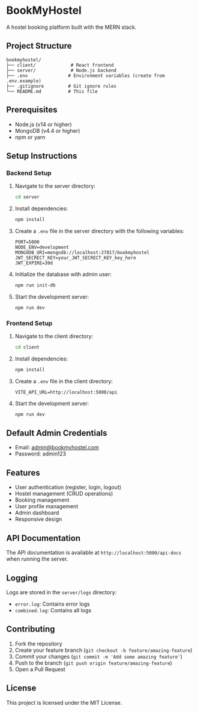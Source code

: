 # BookMyHostel

A hostel booking platform built with the MERN stack.

## Project Structure

```
bookmyhostel/
├── client/             # React frontend
├── server/             # Node.js backend
├── .env               # Environment variables (create from .env.example)
├── .gitignore         # Git ignore rules
└── README.md          # This file
```

## Prerequisites

- Node.js (v14 or higher)
- MongoDB (v4.4 or higher)
- npm or yarn

## Setup Instructions

### Backend Setup

1. Navigate to the server directory:
   ```bash
   cd server
   ```

2. Install dependencies:
   ```bash
   npm install
   ```

3. Create a `.env` file in the server directory with the following variables:
   ```
   PORT=5000
   NODE_ENV=development
   MONGODB_URI=mongodb://localhost:27017/bookmyhostel
   JWT_SECRECT_KEY=your_JWT_SECRECT_KEY_key_here
   JWT_EXPIRE=30d
   ```

4. Initialize the database with admin user:
   ```bash
   npm run init-db
   ```

5. Start the development server:
   ```bash
   npm run dev
   ```

### Frontend Setup

1. Navigate to the client directory:
   ```bash
   cd client
   ```

2. Install dependencies:
   ```bash
   npm install
   ```

3. Create a `.env` file in the client directory:
   ```
   VITE_API_URL=http://localhost:5000/api
   ```

4. Start the development server:
   ```bash
   npm run dev
   ```

## Default Admin Credentials

- Email: admin@bookmyhostel.com
- Password: admin123

## Features

- User authentication (register, login, logout)
- Hostel management (CRUD operations)
- Booking management
- User profile management
- Admin dashboard
- Responsive design

## API Documentation

The API documentation is available at `http://localhost:5000/api-docs` when running the server.

## Logging

Logs are stored in the `server/logs` directory:
- `error.log`: Contains error logs
- `combined.log`: Contains all logs

## Contributing

1. Fork the repository
2. Create your feature branch (`git checkout -b feature/amazing-feature`)
3. Commit your changes (`git commit -m 'Add some amazing feature'`)
4. Push to the branch (`git push origin feature/amazing-feature`)
5. Open a Pull Request

## License

This project is licensed under the MIT License. 